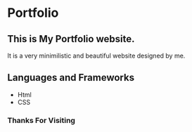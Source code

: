 # Portfolio

## This is My Portfolio website.
It is a very minimilistic and beautiful website designed by me.

## Languages and Frameworks
* Html
* CSS


### Thanks For Visiting
